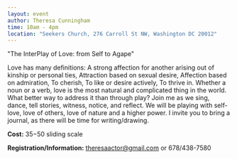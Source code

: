 ```yaml
---
layout: event
author: Theresa Cunningham
time: 10am - 4pm
location: "Seekers Church, 276 Carroll St NW, Washington DC 20012"
---
```


"The InterPlay of Love: from Self to Agape"

Love has many definitions: A strong affection for another arising out of kinship
or personal ties, Attraction based on sexual desire, Affection based on
admiration, To cherish, To like or desire actively, To thrive in. Whether a noun
or a verb, love is the most natural and complicated thing in the world. What
better way to address it than through play? Join me as we sing, dance, tell
stories, witness, notice, and reflect. We will be playing with self-love, love
of others, love of nature and a higher power. I invite you to bring a journal,
as there will be time for writing/drawing.

**Cost:** $35-$50 sliding scale

**Registration/Information:** <theresaactor@gmail.com> or 678/438-7580
